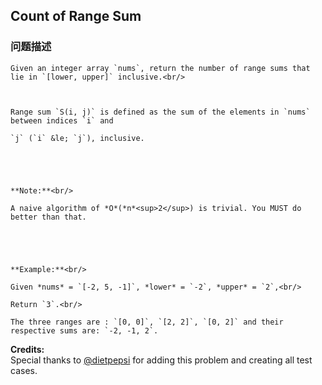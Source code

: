 ## Count of Range Sum  
### 问题描述

    Given an integer array `nums`, return the number of range sums that lie in `[lower, upper]` inclusive.<br/>

    Range sum `S(i, j)` is defined as the sum of the elements in `nums` between indices `i` and 
    `j` (`i` &le; `j`), inclusive.



    **Note:**<br/>
    A naive algorithm of *O*(*n*<sup>2</sup>) is trivial. You MUST do better than that.



    **Example:**<br/>
    Given *nums* = `[-2, 5, -1]`, *lower* = `-2`, *upper* = `2`,<br/>
    Return `3`.<br/>
    The three ranges are : `[0, 0]`, `[2, 2]`, `[0, 2]` and their respective sums are: `-2, -1, 2`.


**Credits:**<br />Special thanks to [@dietpepsi](https://leetcode.com/discuss/user/dietpepsi) for adding this problem and creating all test cases.
